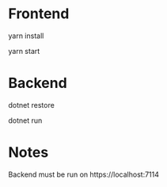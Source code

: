 # Frontend

yarn install

yarn start 

# Backend

dotnet restore 

dotnet run

# Notes

Backend must be run on https://localhost:7114
